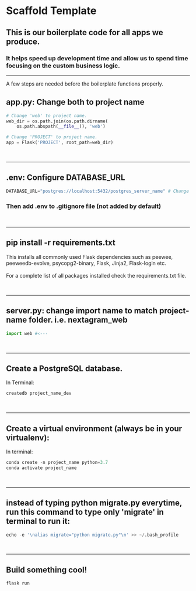 # Scaffold Template

## This is our boilerplate code for all apps we produce.

### It helps speed up development time and allow us to spend time focusing on the custom business logic.

<hr>

A few steps are needed before the boilerplate functions properly.

## app.py: Change both to project name

```PYTHON
# Change 'web' to project name.
web_dir = os.path.join(os.path.dirname(
    os.path.abspath(__file__)), 'web')

# Change 'PROJECT' to project name.
app = Flask('PROJECT', root_path=web_dir)
```
<br>
<hr>

## .env: Configure DATABASE_URL

```PYTHON
DATABASE_URL="postgres://localhost:5432/postgres_server_name" # Change to your DB Name
```

###  Then add .env to .gitignore file (not added by default)

<br>
<hr>

## pip install -r requirements.txt
This installs all commonly used Flask dependencies such as peewee, peeweedb-evolve, psycopg2-binary, Flask, Jinja2, Flask-login etc. </br></br> For a complete list of all packages installed check the requirements.txt file.


<br>
<hr>

## server.py: change import name to match project-name folder. i.e. nextagram_web

```PYTHON
import web #<---
```

<br>
<hr>

## Create a PostgreSQL database.

In Terminal:
```PYTHON
createdb project_name_dev
```

<br>
<hr>

## Create a virtual environment (always be in your virtualenv):

In terminal:
```PYTHON
conda create -n project_name python=3.7
conda activate project_name
```

<br>
<hr>

## instead of typing python migrate.py everytime, run this command to type only 'migrate' in terminal to run it:

```PYTHON
echo -e '\nalias migrate="python migrate.py"\n' >> ~/.bash_profile
```

<br>
<hr>

## Build something cool!
```PYTHON
flask run
```
 